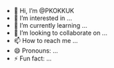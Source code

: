 - 👋 Hi, I’m @PKOKKUK
- 👀 I’m interested in ...
- 🌱 I’m currently learning ...
- 💞️ I’m looking to collaborate on ...
- 📫 How to reach me ...
- 😄 Pronouns: ...
- ⚡ Fun fact: ...

<!---
PKOKKUK/PKOKKUK is a ✨ special ✨ repository because its `README.md` (this file) appears on your GitHub profile.
You can click the Preview link to take a look at your changes.
--->

